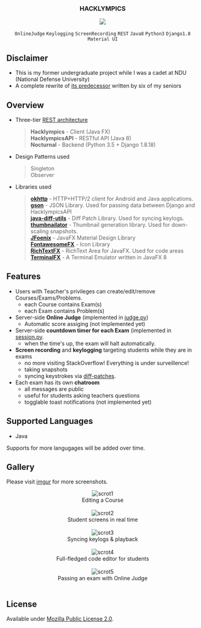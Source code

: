 <div align="center">
<h3>HACKLYMPICS</h3>
<img src="https://github.com/aesophor/Hacklympics/raw/master/assets/Dashboard.png">

`OnlineJudge` `Keylogging` `ScreenRecording` `REST` `Java8` `Python3` `Django1.8` `Material UI`
</div>

## Disclaimer
* This is my former undergraduate project while I was a cadet at NDU (National Defense University)
* A complete rewrite of [its predecessor](https://github.com/Max-Projects) written by six of my seniors

## Overview
* Three-tier [REST architecture](https://en.wikipedia.org/wiki/Representational_state_transfer)
  > **Hacklympics** - Client (Java FX)    
  > **HacklympicsAPI** - RESTful API (Java 8)    
  > **Nocturnal** - Backend (Python 3.5 + Django 1.8.18)    

 * Design Patterns used
   > Singleton    
   > Observer    

* Libraries used
  
  > **[okhttp](https://github.com/square/okhttp)** - HTTP+HTTP/2 client for Android and Java applications.    
  > **[gson](https://github.com/google/gson)** -  JSON Library. Used for passing data between Django and HacklympicsAPI    
  >  **[java-diff-utils](https://code.google.com/archive/p/java-diff-utils/#!)** - Diff Patch Library. Used for syncing keylogs.    
  >  **[thumbnailator](https://github.com/coobird/thumbnailator)** - Thumbnail generation library. Used for down-scaling snapshots.    
  > **[JFoenix](https://github.com/jfoenixadmin/JFoenix)** - JavaFX Material Design Library    
  > **[FontawesomeFX](https://bitbucket.org/Jerady/fontawesomefx)** - Icon Library    
  > **[RichTextFX](https://github.com/FXMisc/RichTextFX)** - RichText Area for JavaFX. Used for code areas    
  > **[TerminalFX](https://github.com/javaterminal/TerminalFX)** - A Terminal Emulator written in JavaFX 8    

## Features
* Users with Teacher's privileges can create/edit/remove Courses/Exams/Problems.
  * each Course contains Exam(s)
  * each Exam contains Problem(s)
* Server-side **Online Judge** (implemented in  [judge.py](https://github.com/aesophor/Hacklympics/blob/master/Nocturnal/hacklympics/judge.py))
  * Automatic score assiging (not implemented yet)
* Server-side **countdown timer for each Exam** (implemented in [session.py](https://github.com/aesophor/Hacklympics/blob/9b3166e13aca28ca29bd304db087336081c48a45/Nocturnal/hacklympics/sessions.py#L85).
  * when the time's up, the exam will halt automatically.
* **Screen recording** and **keylogging** targeting students while they are in exams
  * no more visiting StackOverflow! Everything is under surveillence!
  * taking snapshots
  * syncing keystrokes via [diff-patches](https://github.com/aesophor/Hacklympics/blob/master/Hacklympics/src/com/hacklympics/common/code).
* Each exam has its own **chatroom**
  *  all messages are public
  * useful for students asking teachers questions
  * togglable toast notifications (not implemented yet)

## Supported Languages
* Java

Supports for more langugages will be added over time.


## Gallery
Please visit [imgur](https://imgur.com/a/wuw9Yaa) for more screenshots.
<div align="center">
    <img src="https://github.com/aesophor/Hacklympics/raw/master/assets/teacher/EditMaterials - Course.png" alt="scrot1"><br>Editing a Course
    <br><br>
    <img src="https://github.com/aesophor/Hacklympics/raw/master/assets/teacher/Proctor - Snapshots.png" alt="scrot2"><br>Student screens in real time
    <br><br>
    <img src="https://github.com/aesophor/Hacklympics/raw/master/assets/teacher/Proctor - Keystrokes.png" alt="scrot3"><br>Syncing keylogs & playback
    <br><br>
    <img src="https://github.com/aesophor/Hacklympics/raw/master/assets/student/TakeExam - Code.png" alt="scrot4"><br>Full-fledged code editor for students
    <br><br>
    <img src="https://github.com/aesophor/Hacklympics/raw/master/assets/student/TakeExam - OnlineJudge.png" alt="scrot5"><br>Passing an exam with Online Judge
    <br><br>

</div>

## License
Available under [Mozilla Public License 2.0](https://github.com/aesophor/hacklympics/blob/master/LICENSE).

